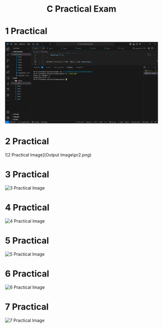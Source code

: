 <h1 align="center"> C Practical Exam </h1>

<h1> 1 Practical </h1>

![1 Practical Image](OutputImage\pr1.png)

<h1> 2 Practical </h1>

![2 Practical Image](Output Image\pr2.png)

<h1> 3 Practical </h1>

![3 Practical Image](image/3.png)

<h1> 4 Practical </h1>

![4 Practical Image](image/4.png)

<h1> 5 Practical </h1>

![5 Practical Image](image/5.png)

<h1> 6 Practical </h1>

![6 Practical Image](image/6.png)

<h1> 7 Practical </h1>

![7 Practical Image](image/7.png)
